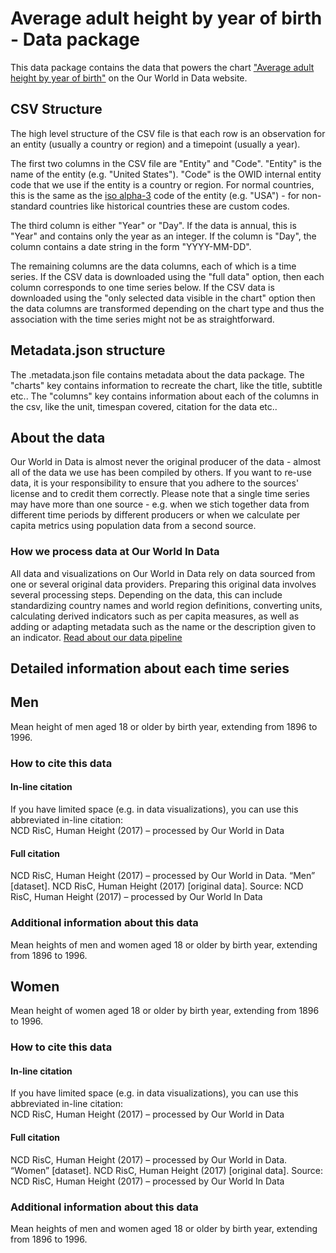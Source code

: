 # Average adult height by year of birth - Data package

This data package contains the data that powers the chart ["Average adult height by year of birth"](https://ourworldindata.org/grapher/average-height-by-year-of-birth?v=1&csvType=full&useColumnShortNames=false) on the Our World in Data website.

## CSV Structure

The high level structure of the CSV file is that each row is an observation for an entity (usually a country or region) and a timepoint (usually a year).

The first two columns in the CSV file are "Entity" and "Code". "Entity" is the name of the entity (e.g. "United States"). "Code" is the OWID internal entity code that we use if the entity is a country or region. For normal countries, this is the same as the [iso alpha-3](https://en.wikipedia.org/wiki/ISO_3166-1_alpha-3) code of the entity (e.g. "USA") - for non-standard countries like historical countries these are custom codes.

The third column is either "Year" or "Day". If the data is annual, this is "Year" and contains only the year as an integer. If the column is "Day", the column contains a date string in the form "YYYY-MM-DD".

The remaining columns are the data columns, each of which is a time series. If the CSV data is downloaded using the "full data" option, then each column corresponds to one time series below. If the CSV data is downloaded using the "only selected data visible in the chart" option then the data columns are transformed depending on the chart type and thus the association with the time series might not be as straightforward.

## Metadata.json structure

The .metadata.json file contains metadata about the data package. The "charts" key contains information to recreate the chart, like the title, subtitle etc.. The "columns" key contains information about each of the columns in the csv, like the unit, timespan covered, citation for the data etc..

## About the data

Our World in Data is almost never the original producer of the data - almost all of the data we use has been compiled by others. If you want to re-use data, it is your responsibility to ensure that you adhere to the sources' license and to credit them correctly. Please note that a single time series may have more than one source - e.g. when we stich together data from different time periods by different producers or when we calculate per capita metrics using population data from a second source.

### How we process data at Our World In Data
All data and visualizations on Our World in Data rely on data sourced from one or several original data providers. Preparing this original data involves several processing steps. Depending on the data, this can include standardizing country names and world region definitions, converting units, calculating derived indicators such as per capita measures, as well as adding or adapting metadata such as the name or the description given to an indicator.
[Read about our data pipeline](https://docs.owid.io/projects/etl/)

## Detailed information about each time series


## Men
Mean height of men aged 18 or older by birth year, extending from 1896 to 1996.


### How to cite this data

#### In-line citation
If you have limited space (e.g. in data visualizations), you can use this abbreviated in-line citation:  
NCD RisC, Human Height (2017) – processed by Our World in Data

#### Full citation
NCD RisC, Human Height (2017) – processed by Our World in Data. “Men” [dataset]. NCD RisC, Human Height (2017) [original data].
Source: NCD RisC, Human Height (2017) – processed by Our World In Data

### Additional information about this data
Mean heights of men and women aged 18 or older by birth year, extending from 1896 to 1996.


## Women
Mean height of women aged 18 or older by birth year, extending from 1896 to 1996.


### How to cite this data

#### In-line citation
If you have limited space (e.g. in data visualizations), you can use this abbreviated in-line citation:  
NCD RisC, Human Height (2017) – processed by Our World in Data

#### Full citation
NCD RisC, Human Height (2017) – processed by Our World in Data. “Women” [dataset]. NCD RisC, Human Height (2017) [original data].
Source: NCD RisC, Human Height (2017) – processed by Our World In Data

### Additional information about this data
Mean heights of men and women aged 18 or older by birth year, extending from 1896 to 1996.


    